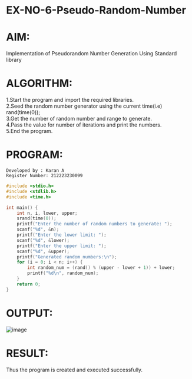 # EX-NO-6-Pseudo-Random-Number

# AIM: 
Implementation of Pseudorandom Number Generation Using Standard library

# ALGORITHM:
1.Start the program and import the required libraries. <br>
2.Seed the random number generator using the current time(i.e) rand(time(0));<br>
3.Get the number of random number and range to generate.<br>
4.Pass the value for number of iterations and print the numbers.<br>
5.End the program.

# PROGRAM:
```
Developed by : Karan A
Register Number: 212223230099
```
```c
#include <stdio.h>
#include <stdlib.h>
#include <time.h>

int main() {
    int n, i, lower, upper;
    srand(time(0));
    printf("Enter the number of random numbers to generate: ");
    scanf("%d", &n);
    printf("Enter the lower limit: ");
    scanf("%d", &lower);
    printf("Enter the upper limit: ");
    scanf("%d", &upper);
    printf("Generated random numbers:\n");
    for (i = 0; i < n; i++) {
        int random_num = (rand() % (upper - lower + 1)) + lower;
        printf("%d\n", random_num);
    }
    return 0;
}
```
# OUTPUT:
![image](https://github.com/user-attachments/assets/ced13012-9a78-4339-808b-5a9cd64f66a6)

# RESULT:
Thus the program is created and executed successfully.
